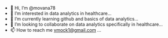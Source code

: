 - 👋 Hi, I’m @movana78
- 👀 I’m interested in data analytics in healthcare...
- 🌱 I’m currently learning github and basics of data analytics...
- 💞️ I’m looking to collaborate on data analytics specifically in healthcare...
- 📫 How to reach me vmock1@gmail.com ...

<!---
movana78/movana78 is a ✨ special ✨ repository because its `README.md` (this file) appears on your GitHub profile.
You can click the Preview link to take a look at your changes.
--->
